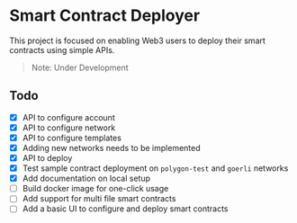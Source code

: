 # Smart Contract Deployer

This project is focused on enabling Web3 users to deploy their smart contracts using simple APIs.

> Note:  Under Development

## Todo

- [x] API to configure account
- [x] API to configure network
- [x] API to configure templates
- [x] Adding new networks needs to be implemented
- [x] API to deploy
- [x] Test sample contract deployment on `polygon-test` and `goerli` networks
- [X] Add documentation on local setup
- [ ] Build docker image for one-click usage
- [ ] Add support for multi file smart contracts
- [ ] Add a basic UI to configure and deploy smart contracts
